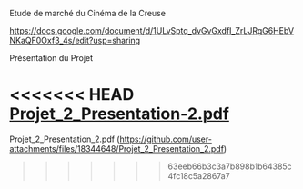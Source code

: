 Etude de marché du Cinéma de la Creuse

https://docs.google.com/document/d/1ULvSptq_dvGvGxdfI_ZrLJRgG6HEbVNKaQF0Oxf3_4s/edit?usp=sharing

Présentation du Projet

<<<<<<< HEAD
[Projet_2_Presentation-2.pdf](https://github.com/user-attachments/files/18340230/Projet_2_Presentation-2.pdf)
=======
Projet_2_Presentation_2.pdf
(https://github.com/user-attachments/files/18344648/Projet_2_Presentation_2.pdf)
>>>>>>> 63eeb66b3c3a7b898b1b64385c4fc18c5a2867a7

